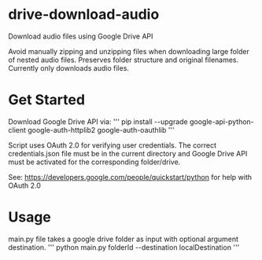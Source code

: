 # drive-download-audio
Download audio files using Google Drive API

Avoid manually zipping and unzipping files when downloading large folder of nested audio files.
Preserves folder structure and original filenames. Currently only downloads audio files.

# Get Started
Download Google Drive API via:
'''
pip install --upgrade google-api-python-client google-auth-httplib2 google-auth-oauthlib
'''

Script uses OAuth 2.0 for verifying user credentials. The correct credentials.json file must be in the current directory and Google Drive API must be activated for the corresponding folder/drive.

See: https://developers.google.com/people/quickstart/python for help with OAuth 2.0


# Usage
main.py file takes a google drive folder as input with optional argument destination.
'''
python main.py folderId --destination localDestination
'''

